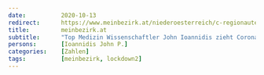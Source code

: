 ```yaml
---
date:          2020-10-13
redirect:      https://www.meinbezirk.at/niederoesterreich/c-regionauten-community/top-medizin-wissenschaftler-johnn-ioannidis-zieht-corona-bilanz_a4293525
title:         meinbezirk.at
subtitle:      "Top Medizin Wissenschaftler John Ioannidis zieht Corona Bilanz"
persons:       [Ioannidis John P.]
categories:    [Zahlen]
tags:          [meinbezirk, lockdown2]
---
```


